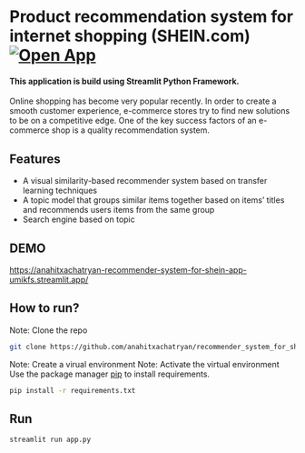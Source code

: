 # Product recommendation system for internet shopping (SHEIN.com) [![Open App](https://img.shields.io/badge/Open-App-blue)](https://anahitxachatryan-recommender-system-for-shein-app-umikfs.streamlit.app/)

#### This application is build using **Streamlit** Python Framework.

Online shopping has become very popular recently. In order to create a smooth customer experience, e-commerce stores try to find new solutions to be on a competitive edge. One of the key success factors of an e-commerce shop is a quality recommendation system. 


## Features
- A visual similarity-based recommender system based on transfer learning techniques
- A topic model that groups similar items together based on items’ titles and recommends users items from the same group
- Search engine based on topic

## DEMO
https://anahitxachatryan-recommender-system-for-shein-app-umikfs.streamlit.app/

## How to run?
Note: Clone the repo
```bash
git clone https://github.com/anahitxachatryan/recommender_system_for_shein.git
```
Note: Create a virual environment
Note: Activate the virtual environment
Use the package manager [pip](https://pip.pypa.io/en/stable/) to install requirements.

```bash
pip install -r requirements.txt
```

## Run

```python
streamlit run app.py

